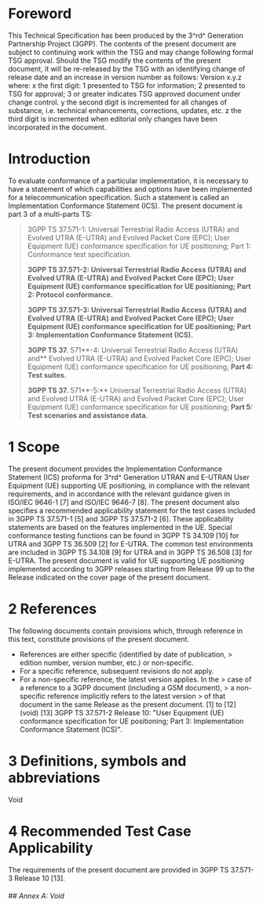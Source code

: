 # Foreword
This Technical Specification has been produced by the 3^rd^ Generation
Partnership Project (3GPP).
The contents of the present document are subject to continuing work within the
TSG and may change following formal TSG approval. Should the TSG modify the
contents of the present document, it will be re-released by the TSG with an
identifying change of release date and an increase in version number as
follows:
Version x.y.z
where:
x the first digit:
1 presented to TSG for information;
2 presented to TSG for approval;
3 or greater indicates TSG approved document under change control.
y the second digit is incremented for all changes of substance, i.e. technical
enhancements, corrections, updates, etc.
z the third digit is incremented when editorial only changes have been
incorporated in the document.
# Introduction
To evaluate conformance of a particular implementation, it is necessary to
have a statement of which capabilities and options have been implemented for a
telecommunication specification. Such a statement is called an Implementation
Conformance Statement (ICS).
The present document is part 3 of a multi-parts TS:
> 3GPP TS 37.571-1: Universal Terrestrial Radio Access (UTRA) and Evolved UTRA
> (E-UTRA) and Evolved Packet Core (EPC); User Equipment (UE) conformance
> specification for UE positioning; Part 1: Conformance test specification.
>
> **3GPP TS 37.571-2: Universal Terrestrial Radio Access (UTRA) and Evolved
> UTRA (E-UTRA) and Evolved Packet Core (EPC); User Equipment (UE) conformance
> specification for UE positioning; Part 2: Protocol conformance.**
>
> **3GPP TS 37.571-3: Universal Terrestrial Radio Access (UTRA) and Evolved
> UTRA (E-UTRA) and Evolved Packet Core (EPC); User Equipment (UE) conformance
> specification for UE positioning; Part 3: Implementation Conformance
> Statement (ICS).**
>
> **3GPP TS 37.** 571**-4: Universal Terrestrial Radio Access (UTRA) and**
> Evolved UTRA (E-UTRA) and Evolved Packet Core (EPC); User Equipment (UE)
> conformance specification for UE positioning; **Part 4: Test suites.**
>
> **3GPP TS 37.** 571**-5:** Universal Terrestrial Radio Access (UTRA) and
> Evolved UTRA (E-UTRA) and Evolved Packet Core (EPC); User Equipment (UE)
> conformance specification for UE positioning; **Part 5: Test scenarios and
> assistance data.**
# 1 Scope
The present document provides the Implementation Conformance Statement (ICS)
proforma for 3^rd^ Generation UTRAN and E-UTRAN User Equipment (UE) supporting
UE positioning, in compliance with the relevant requirements, and in
accordance with the relevant guidance given in ISO/IEC 9646-1 [7] and ISO/IEC
9646-7 [8].
The present document also specifies a recommended applicability statement for
the test cases included in 3GPP TS 37.571-1 [5] and 3GPP TS 37.571-2 [6].
These applicability statements are based on the features implemented in the
UE.
Special conformance testing functions can be found in 3GPP TS 34.109 [10] for
UTRA and 3GPP TS 36.509 [2] for E-UTRA. The common test environments are
included in 3GPP TS 34.108 [9] for UTRA and in 3GPP TS 36.508 [3] for E-UTRA.
The present document is valid for UE supporting UE positioning implemented
according to 3GPP releases starting from Release 99 up to the Release
indicated on the cover page of the present document.
# 2 References
The following documents contain provisions which, through reference in this
text, constitute provisions of the present document.
  * References are either specific (identified by date of publication, > edition number, version number, etc.) or non‑specific.
  * For a specific reference, subsequent revisions do not apply.
  * For a non-specific reference, the latest version applies. In the > case of a reference to a 3GPP document (including a GSM document), > a non-specific reference implicitly refers to the latest version > of that document in the same Release as the present document.
[1] to [12] (void)
[13] 3GPP TS 37.571-2 Release 10: \"User Equipment (UE) conformance
specification for UE positioning; Part 3: Implementation Conformance Statement
(ICS)\".
# 3 Definitions, symbols and abbreviations
Void
# 4 Recommended Test Case Applicability
The requirements of the present document are provided in 3GPP TS 37.571-3
Release 10 [13].
###### ## Annex A: Void
#